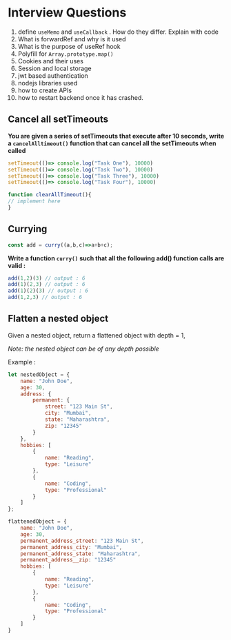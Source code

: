 # Interview Questions

1. define `useMemo` and `useCallback` . How do they differ. Explain with code
2. What is forwardRef and why is it used
3. What is the purpose of useRef hook
4. Polyfill for `Array.prototype.map()`
5. Cookies and their uses
6. Session and local storage
7. jwt based authentication
8. nodejs libraries used
9. how to create APIs
10. how to restart backend once it has crashed.

## Cancel all setTimeouts

**You are given a series of setTimeouts that execute after 10 seconds, write a `cancelAlltimeout()` function that can cancel all the setTimeouts when called**

```javascript
setTimeout(()=> console.log("Task One"), 10000)
setTimeout(()=> console.log("Task Two"), 10000)
setTimeout(()=> console.log("Task Three"), 10000)
setTimeout(()=> console.log("Task Four"), 10000)

function clearAllTimeout(){
// implement here
}
```

## Currying 

```javascript
const add = curry((a,b,c)=>a+b+c);
```

**Write a function `curry()` such that all the following add() function calls are valid :**

```javascript
add(1,2)(3) // output : 6
add(1)(2,3) // output : 6
add(1)(2)(3) // output : 6
add(1,2,3) // output : 6
```

## Flatten a nested object

Given a nested object, return a flattened object with depth = 1,

*Note: the nested object can be of any depth possible*

Example :

```javascript
let nestedObject = {
    name: "John Doe",
    age: 30,
    address: {
        permanent: {
            street: "123 Main St",
            city: "Mumbai",
            state: "Maharashtra",
            zip: "12345"
        }
    },
    hobbies: [
        {
            name: "Reading",
            type: "Leisure"
        },
        {
            name: "Coding",
            type: "Professional"
        }
    ]
};

flattenedObject = {
    name: "John Doe",
    age: 30,
    permanent_address_street: "123 Main St",
    permanent_address_city: "Mumbai",
    permanent_address_state: "Maharashtra",
    permanent_address__zip: "12345"
    hobbies: [
        {
            name: "Reading",
            type: "Leisure"
        },
        {
            name: "Coding",
            type: "Professional"
        }
    ]
}
```
